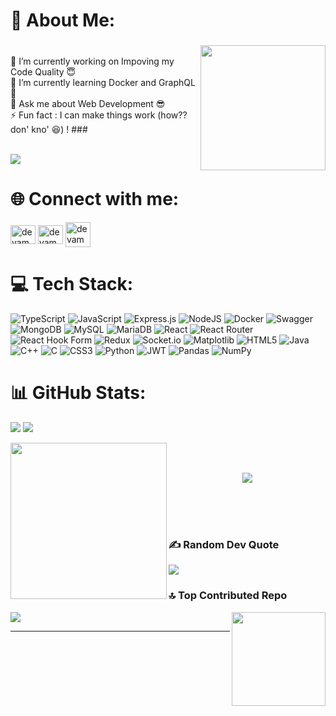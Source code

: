 


<div>
<h1>💫 About Me:</h1>

###
<img align="right" height="200" src="https://media1.tenor.com/m/W9hodJkx6JIAAAAC/hehe-hehe-boi.gif"  />


<br/>
🔭 I’m currently working on Impoving my Code Quality 😇<br>🌱 I’m currently learning Docker and GraphQL 🤖<br>💬 Ask me about Web Development   😎<br>⚡ Fun fact : I can make things work (how?? don' kno' 😆) !
###
</div>
<br/>

[![](https://visitcount.itsvg.in/api?id=Devam-Pathak-108&icon=2&color=9)](https://visitcount.itsvg.in)

<h1 align="left">🌐 Connect with me:</h1>
<p align="left">
<a href="https://www.linkedin.com/in/devam-pathak-390675281/" target="blank"><img align="center" src="https://raw.githubusercontent.com/rahuldkjain/github-profile-readme-generator/master/src/images/icons/Social/linked-in-alt.svg" alt="devam pathak" height="30" width="40" /></a>
<a href="https://leetcode.com/u/Devam_101/" target="blank"><img align="center" src="https://raw.githubusercontent.com/rahuldkjain/github-profile-readme-generator/master/src/images/icons/Social/leet-code.svg" alt="devam pathak" height="30" width="40" /></a>
<a href="https://discord.com/users/anangryghostfreak" target="blank"><img align="center" src="https://raw.githubusercontent.com/rahuldkjain/github-profile-readme-generator/master/src/images/icons/Social/discord.svg" alt="devam pathak" height="40" width="40" /></a>
</p>

# 💻 Tech Stack:
![TypeScript](https://img.shields.io/badge/typescript-%23007ACC.svg?style=for-the-badge&logo=typescript&logoColor=white) ![JavaScript](https://img.shields.io/badge/javascript-%23323330.svg?style=for-the-badge&logo=javascript&logoColor=%23F7DF1E) ![Express.js](https://img.shields.io/badge/express.js-%23404d59.svg?style=for-the-badge&logo=express&logoColor=%2361DAFB) ![NodeJS](https://img.shields.io/badge/node.js-6DA55F?style=for-the-badge&logo=node.js&logoColor=white) ![Docker](https://img.shields.io/badge/docker-%230db7ed.svg?style=for-the-badge&logo=docker&logoColor=white)  ![Swagger](https://img.shields.io/badge/-Swagger-%23Clojure?style=for-the-badge&logo=swagger&logoColor=white) ![MongoDB](https://img.shields.io/badge/MongoDB-%234ea94b.svg?style=for-the-badge&logo=mongodb&logoColor=white) ![MySQL](https://img.shields.io/badge/mysql-%2300000f.svg?style=for-the-badge&logo=mysql&logoColor=white) ![MariaDB](https://img.shields.io/badge/MariaDB-003545?style=for-the-badge&logo=mariadb&logoColor=white) ![React](https://img.shields.io/badge/react-%2320232a.svg?style=for-the-badge&logo=react&logoColor=%2361DAFB) ![React Router](https://img.shields.io/badge/React_Router-CA4245?style=for-the-badge&logo=react-router&logoColor=white) ![React Hook Form](https://img.shields.io/badge/React%20Hook%20Form-%23EC5990.svg?style=for-the-badge&logo=reacthookform&logoColor=white) ![Redux](https://img.shields.io/badge/redux-%23593d88.svg?style=for-the-badge&logo=redux&logoColor=white) ![Socket.io](https://img.shields.io/badge/Socket.io-black?style=for-the-badge&logo=socket.io&badgeColor=010101)  ![Matplotlib](https://img.shields.io/badge/Matplotlib-%23ffffff.svg?style=for-the-badge&logo=Matplotlib&logoColor=black) ![HTML5](https://img.shields.io/badge/html5-%23E34F26.svg?style=for-the-badge&logo=html5&logoColor=white) ![Java](https://img.shields.io/badge/java-%23ED8B00.svg?style=for-the-badge&logo=openjdk&logoColor=white) ![C++](https://img.shields.io/badge/c++-%2300599C.svg?style=for-the-badge&logo=c%2B%2B&logoColor=white) ![C](https://img.shields.io/badge/c-%2300599C.svg?style=for-the-badge&logo=c&logoColor=white) ![CSS3](https://img.shields.io/badge/css3-%231572B6.svg?style=for-the-badge&logo=css3&logoColor=white) ![Python](https://img.shields.io/badge/python-3670A0?style=for-the-badge&logo=python&logoColor=ffdd54) ![JWT](https://img.shields.io/badge/JWT-black?style=for-the-badge&logo=JSON%20web%20tokens)  ![Pandas](https://img.shields.io/badge/pandas-%23150458.svg?style=for-the-badge&logo=pandas&logoColor=white) ![NumPy](https://img.shields.io/badge/numpy-%23013243.svg?style=for-the-badge&logo=numpy&logoColor=white)
# 📊 GitHub Stats:


![](https://github-readme-streak-stats.herokuapp.com/?user=Devam-Pathak-108&theme=radical&hide_border=true)
![](https://github-readme-stats.vercel.app/api/top-langs/?username=Devam-Pathak-108&theme=radical&hide_border=true&include_all_commits=true&count_private=false&layout=compact)

<img align="left" height="250" src="https://media1.tenor.com/m/tkkoPxh0brAAAAAC/typing-anime.gif" />

</br>
</br>

<div align="center">
  
![](https://github-readme-stats.vercel.app/api?username=Devam-Pathak-108&theme=radical&hide_border=true&include_all_commits=true&count_private=false)

</div>


</br>
</br>
</br>

### ✍️ Random Dev Quote
![](https://quotes-github-readme.vercel.app/api?type=horizontal&theme=radical)

### 🔝 Top Contributed Repo

<img align="right" height="150" src="https://media1.tenor.com/m/b8FOcjsWTsgAAAAC/slow-loop-anime-hehe.gif" />

![](https://github-contributor-stats.vercel.app/api?username=Devam-Pathak-108&limit=5&theme=dracula&combine_all_yearly_contributions=true)


---

<!-- Proudly created with GPRM ( https://gprm.itsvg.in ) -->

